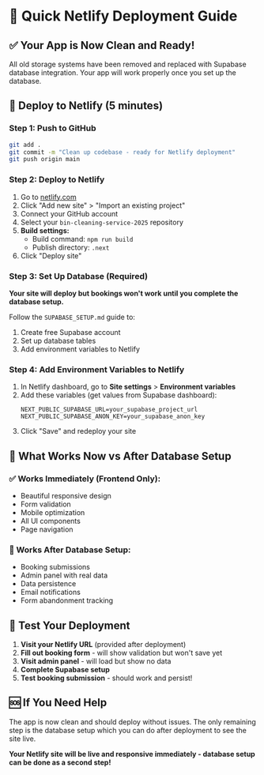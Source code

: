 # 🚀 Quick Netlify Deployment Guide

## ✅ Your App is Now Clean and Ready!

All old storage systems have been removed and replaced with Supabase database integration. Your app will work properly once you set up the database.

## 🚀 Deploy to Netlify (5 minutes)

### Step 1: Push to GitHub
```bash
git add .
git commit -m "Clean up codebase - ready for Netlify deployment"  
git push origin main
```

### Step 2: Deploy to Netlify
1. Go to [netlify.com](https://netlify.com)
2. Click "Add new site" > "Import an existing project"
3. Connect your GitHub account
4. Select your `bin-cleaning-service-2025` repository
5. **Build settings:**
   - Build command: `npm run build`
   - Publish directory: `.next`
6. Click "Deploy site"

### Step 3: Set Up Database (Required)
**Your site will deploy but bookings won't work until you complete the database setup.**

Follow the `SUPABASE_SETUP.md` guide to:
1. Create free Supabase account
2. Set up database tables  
3. Add environment variables to Netlify

### Step 4: Add Environment Variables to Netlify
1. In Netlify dashboard, go to **Site settings** > **Environment variables**
2. Add these variables (get values from Supabase dashboard):
   ```
   NEXT_PUBLIC_SUPABASE_URL=your_supabase_project_url
   NEXT_PUBLIC_SUPABASE_ANON_KEY=your_supabase_anon_key
   ```
3. Click "Save" and redeploy your site

## 🎯 What Works Now vs After Database Setup

### ✅ Works Immediately (Frontend Only):
- Beautiful responsive design
- Form validation
- Mobile optimization  
- All UI components
- Page navigation

### 🔧 Works After Database Setup:
- Booking submissions
- Admin panel with real data
- Data persistence
- Email notifications
- Form abandonment tracking

## 🧪 Test Your Deployment

1. **Visit your Netlify URL** (provided after deployment)
2. **Fill out booking form** - will show validation but won't save yet
3. **Visit admin panel** - will load but show no data
4. **Complete Supabase setup**
5. **Test booking submission** - should work and persist!

## 🆘 If You Need Help

The app is now clean and should deploy without issues. The only remaining step is the database setup which you can do after deployment to see the site live.

**Your Netlify site will be live and responsive immediately - database setup can be done as a second step!**
